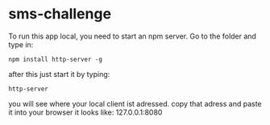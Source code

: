 # sms-challenge
To run this app local, you need to start an npm server.
Go to the folder and type in:

    npm install http-server -g

after this just start it by typing:

    http-server

you will see where your local client ist adressed. 
copy that adress and paste it into your browser 
it looks like: 127.0.0.1:8080
